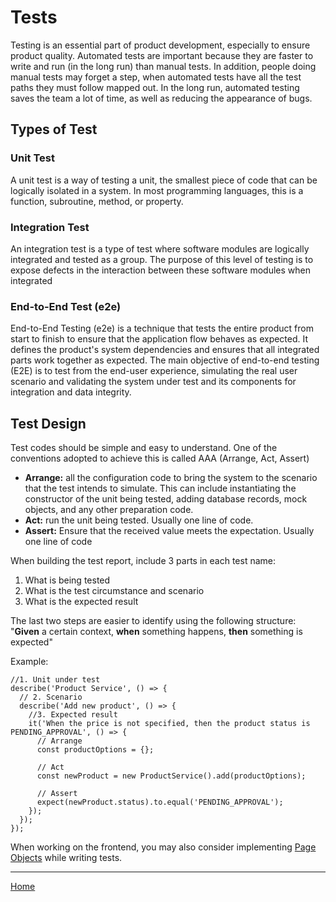 # Tests

Testing is an essential part of product development, especially to ensure product quality. Automated tests are important because they are faster to write and run (in the long run) than manual tests. In addition, people doing manual tests may forget a step, when automated tests have all the test paths they must follow mapped out. In the long run, automated testing saves the team a lot of time, as well as reducing the appearance of bugs.

## Types of Test

### Unit Test

A unit test is a way of testing a unit, the smallest piece of code that can be logically isolated in a system. In most programming languages, this is a function, subroutine, method, or property.

### Integration Test

An integration test is a type of test where software modules are logically integrated and tested as a group. The purpose of this level of testing is to expose defects in the interaction between these software modules when integrated

### End-to-End Test (e2e)

End-to-End Testing (e2e) is a technique that tests the entire product from start to finish to ensure that the application flow behaves as expected. It defines the product's system dependencies and ensures that all integrated parts work together as expected. The main objective of end-to-end testing (E2E) is to test from the end-user experience, simulating the real user scenario and validating the system under test and its components for integration and data integrity.

## Test Design

Test codes should be simple and easy to understand. One of the conventions adopted to achieve this is called AAA (Arrange, Act, Assert)

- **Arrange:** all the configuration code to bring the system to the scenario that the test intends to simulate. This can include instantiating the constructor of the unit being tested, adding database records, mock objects, and any other preparation code.
- **Act:** run the unit being tested. Usually one line of code.
- **Assert:** Ensure that the received value meets the expectation. Usually one line of code

When building the test report, include 3 parts in each test name:

1. What is being tested
2. What is the test circumstance and scenario
3. What is the expected result

The last two steps are easier to identify using the following structure: "**Given** a certain context, **when** something happens, **then** something is expected"

Example:

```node
//1. Unit under test
describe('Product Service', () => {
  // 2. Scenario
  describe('Add new product', () => {
    //3. Expected result
    it('When the price is not specified, then the product status is PENDING_APPROVAL', () => {
      // Arrange
      const productOptions = {};

      // Act
      const newProduct = new ProductService().add(productOptions);

      // Assert
      expect(newProduct.status).to.equal('PENDING_APPROVAL');
    });
  });
});
```

When working on the frontend, you may also consider implementing [Page Objects](https://martinfowler.com/bliki/PageObject.html) while writing tests.

---

[Home](../README.md)
